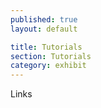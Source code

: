 ```yaml
---
published: true
layout: default

title: Tutorials
section: Tutorials
category: exhibit
---
```

Links

